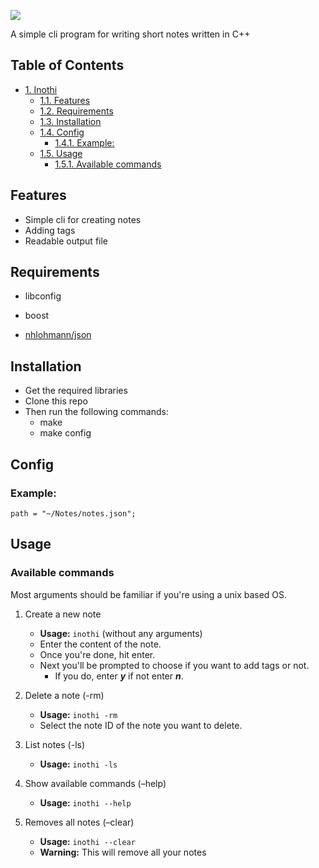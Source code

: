 ![](http://helvetia.design/INOTHI.png)

A simple cli program for writing short notes written in C++

<div id="table-of-contents">
<h2>Table of Contents</h2>
<div id="text-table-of-contents">
<ul>
<li><a href="#sec-1">1. Inothi</a>
<ul>
<li><a href="#sec-1-1">1.1. Features</a></li>
<li><a href="#sec-1-2">1.2. Requirements</a></li>
<li><a href="#sec-1-3">1.3. Installation</a></li>
<li><a href="#sec-1-4">1.4. Config</a>
<ul>
<li><a href="#sec-1-4-1">1.4.1. Example:</a></li>
</ul>
</li>
<li><a href="#sec-1-5">1.5. Usage</a>
<ul>
<li><a href="#sec-1-5-1">1.5.1. Available commands</a></li>
</ul>
</li>
</ul>
</li>
</ul>
</div>
</div>

## Features

-   Simple cli for creating notes
-   Adding tags
-   Readable output file

## Requirements

-   libconfig
-   boost

- [nhlohmann/json](https://github.com/nlohmann/json) 

## Installation

-   Get the required libraries
-   Clone this repo
-   Then run the following commands:
    -   make
    -   make config

## Config

### Example:

`path = "~/Notes/notes.json";`

## Usage

### Available commands

Most arguments should be familiar if you're using a unix based OS.

1.  Create a new note

    -   **Usage:** `inothi` (without any arguments)
    -   Enter the content of the note.
    -   Once you're done, hit enter.
    -   Next you'll be prompted to choose if you want to add tags or not.
        -   If you do, enter ***y*** if not enter ***n***.

2.  Delete a note (-rm)

    -   **Usage:** `inothi -rm`
    -   Select the note ID of the note you want to delete.

3.  List notes (-ls)

    -   **Usage:** `inothi -ls`

4.  Show available commands (&#x2013;help)

    -   **Usage:** `inothi --help`

5.  Removes all notes (&#x2013;clear)

    -   **Usage:** `inothi --clear`
    -   **Warning:** This will remove all your notes
